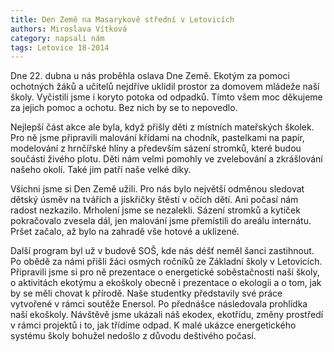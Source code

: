 ```yaml
---
title: Den Země na Masarykově střední v Letovicích
authors: Miroslava Vítková
category: napsali nám
tags: Letovice 18-2014
---
```


Dne 22. dubna u nás proběhla oslava Dne Země. Ekotým za pomoci ochotných žáků a učitelů nejdříve uklidil prostor za domovem mládeže naší školy. Vyčistili jsme i koryto potoka od odpadků. Tímto všem moc děkujeme za jejich pomoc a ochotu. Bez nich by se to nepovedlo.

Nejlepší část akce ale byla, když přišly děti z místních mateřských školek. Pro ně jsme připravili malování křídami na chodník, pastelkami na papír, modelování z hrnčířské hlíny a především sázení stromků, které budou součástí živého plotu. Děti nám velmi pomohly ve zvelebování a zkrášlování našeho okolí. Také jim patří naše velké díky.

Všichni jsme si Den Země užili. Pro nás bylo největší odměnou sledovat dětský úsměv na tvářích a jiskřičky štěstí v očích dětí. Ani počasí nám radost nezkazilo. Mrholení jsme se nezalekli. Sázení stromků a kytiček pokračovalo zvesela dál, jen malování jsme přemístili do areálu internátu.  Pršet začalo, až bylo na zahradě vše hotové a uklizené.

Další program byl už v budově SOŠ, kde nás déšť neměl šanci zastihnout. Po obědě za námi přišli žáci osmých ročníků ze Základní školy v Letovicích. Připravili jsme si pro ně prezentace o energetické soběstačnosti naší školy, o aktivitách ekotýmu a ekoškoly obecně i prezentace o ekologii a o tom, jak by se měli chovat k přírodě. Naše studentky představily své práce vytvořené v rámci soutěže Enersol. Po přednášce následovala prohlídka naší ekoškoly. Návštěvě jsme ukázali náš ekodex, ekotřídu, změny prostředí v rámci projektů i to, jak třídíme odpad. K malé ukázce energetického systému školy bohužel nedošlo z důvodu deštivého počasí.